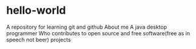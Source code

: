# hello-world
A repository for learning git and github
About me
A java desktop programmer
Who contributes to open source and free software(free as in speech not beer) projects
